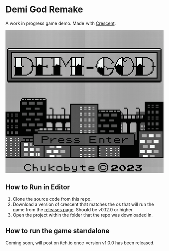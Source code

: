 # Demi God Remake

A work in progress game demo.  Made with [Crescent](https://github.com/Chukobyte/crescent).

![DemiGod Title Screen Screenshot](https://raw.githubusercontent.com/Chukobyte/demi-god/main/assets/images/promo/demi_god_title_screen.gif)

## How to Run in Editor

1. Clone the source code from this repo.
2. Download a version of crescent that matches the os that will run the game from the [releases page](https://github.com/Chukobyte/crescent/releases).  Should be v0.12.0 or higher.
3. Open the project within the folder that the repo was downloaded in.

## How to run the game standalone

Coming soon, will post on itch.io once version v1.0.0 has been released.
